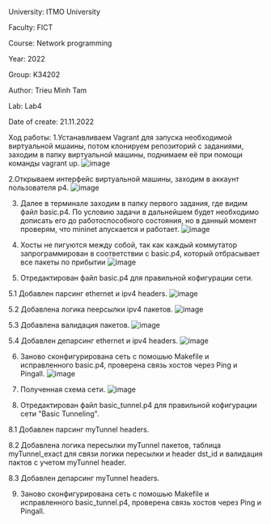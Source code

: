 University: ITMO University

Faculty: FICT

Course: Network programming

Year: 2022

Group: K34202

Author: Trieu Minh Tam

Lab: Lab4

Date of create: 21.11.2022

Ход работы:
1.Устанавливаем Vagrant для запуска необходимой виртуальной мшаины, потом клонируем репозиторий с заданиями, заходим в папку виртуальной машины, поднимаем её при помощи команды vagrant up.
![image](https://user-images.githubusercontent.com/87965299/204160886-ebce9f91-305b-4f18-ae90-e5030af04031.png)

2.Открываем интерфейс виртуальной машины, заходим в аккаунт пользователя p4.
![image](https://user-images.githubusercontent.com/87965299/204160782-8e06bb6f-1835-4f3a-8f9d-37388cffdbbf.png)

3. Далее в терминале заходим в папку первого задания, где видим файл basic.p4. По условию задачи в дальнейшем будет необходимо дописать его до работоспособного состояния, но в данный момент проверям, что mininet апускается и работает.
![image](https://user-images.githubusercontent.com/87965299/204161057-9e3e8371-dc7a-420b-af06-8333dbe1b965.png)

4. Хосты не пигуются между собой, так как каждый коммутатор запрограммирован в соответствии с basic.p4, который отбрасывает все пакеты по прибытии
![image](https://user-images.githubusercontent.com/87965299/204161709-759d9310-1d12-4a1c-94d7-87fa2bf7a84e.png)

5. Отредактирован файл basic.p4 для правильной кофигурации сети.
  
  5.1 Добавлен парсинг ethernet и ipv4 headers.
  ![image](https://user-images.githubusercontent.com/87965299/204164465-d5483c16-4aac-4040-bec4-9c3aa4e53351.png)
  
  5.2 Добавлена логика пеерсылки ipv4 пакетов.
  ![image](https://user-images.githubusercontent.com/87965299/204164468-bc5090e6-ac62-4971-bcd3-01f1461f65d7.png)
  
  5.3 Добавлена валидация пакетов.
  ![image](https://user-images.githubusercontent.com/87965299/204164474-7b0fb372-2bad-4551-8f2a-ea8f5a820ae2.png)
  
  5.4 Добавлен депарсинг ethernet и ipv4 headers.
  ![image](https://user-images.githubusercontent.com/87965299/204164477-9be5bfe7-715f-4f40-a962-9ec8af3fc225.png)

6. Заново сконфигурирована сеть с помошью Makefile и исправленного basic.p4, проверена связь хостов через Ping и Pingall.
![image](https://user-images.githubusercontent.com/87965299/204162257-affd17b0-72a3-4438-8f7e-adb039c1d8cc.png)

7. Полученная схема сети.
![image](https://user-images.githubusercontent.com/87965299/204162340-9cf664a1-1e66-41a3-9058-5589c283120e.png)

8. Отредактирован файл basic_tunnel.p4 для правильной кофигурации сети "Basic Tunneling".

  8.1 Добавлен парсинг myTunnel headers.

  8.2 Добавлена логика пересылки myTunnel пакетов, таблица myTunnel_exact для связи логики пересылки и header dst_id и валидация пактов с учетом myTunnel header.

  8.3 Добавлен депарсинг myTunnel headers.

9. Заново сконфигурирована сеть с помошью Makefile и исправленного basic_tunnel.p4, проверена связь хостов через Ping и Pingall.
